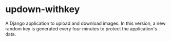 # updown-withkey
A Django application to upload and download images.
In this version, a new random key is generated every four minutes to protect the application's data.
